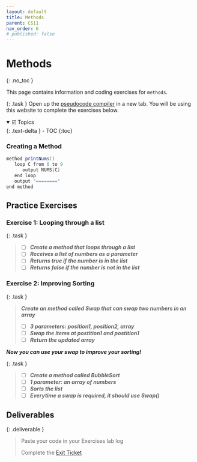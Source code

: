 ```yaml
---
layout: default
title: Methods 
parent: CS11
nav_order: 6
# published: false
---
```


# Methods
{: .no_toc }

This page contains information and coding exercises for `methods`.

{: .task }
Open up the [pseudocode compiler](http://ibcomp.fis.edu/pseudocode/pcode.html) in a new tab. You will be using this website to complete the exercises below.


<details open markdown="block">
  <summary>
    ☑️ Topics
  </summary>
  {: .text-delta }
- TOC
{:toc}
</details>

### Creating a Method
```java
method printNums()
   loop C from 0 to 9
      output NUMS[C]
   end loop
   output "========"
end method
```


## Practice Exercises

### Exercise 1: Looping through a list

{: .task }
>  - [ ] ***Create a method that loops through a list***
>  - [ ] ***Receives a list of numbers as a parameter***
>  - [ ] ***Returns true if the number is in the list***  
>  - [ ] ***Returns false if the number is not in the list***  



### Exercise 2: Improving Sorting

{: .task } 
> ***Create an method called Swap that can swap two numbers in an array***
>  - [ ] ***3 parameters: position1, position2, array***
>  - [ ] ***Swap the items at postition1 and postition1***
>  - [ ] ***Return the updated array***

***Now you can use your swap to improve your sorting!***


{: .task }
>  - [ ] ***Create a method called BubbleSort***
>  - [ ] ***1 parameter: an array of numbers***
>  - [ ] ***Sorts the list***  
>  - [ ] ***Everytime a swap is required, it should use Swap()***  
>

## Deliverables

{: .deliverable }
>Paste your code in your Exercises lab log
>
>Complete the [Exit Ticket](https://docs.google.com/forms/d/e/1FAIpQLScgcYSCyOc-9A60yAu78deLLUhKunf9wPlE_D1hJHy12Hzq1Q/viewform?usp=sf_link)